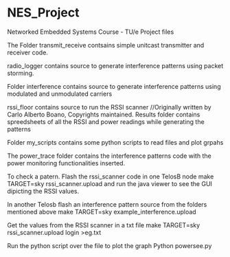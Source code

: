 NES_Project
===========
Networked Embedded Systems Course - TU/e Project files

The Folder transmit_receive contsains simple unitcast transmitter and receiver code. 

radio_logger contains source to generate interference patterns using packet storming. 

Folder interference contains source to generate interference patterns using modulated and unmodulated carriers

rssi_floor contains source to run the RSSI scanner //Originally written by Carlo Alberto Boano, Copyrights maintained. 
Results folder contains spreedsheets of all the RSSI and power readings while generating the patterns

Folder my_scripts contains some python scripts to read files and plot grpahs

The power_trace folder contains the interference patterns code with the power monitoring functionalities inserted. 

To check a patern. Flash the rssi_scanner code in one TelosB node 
make TARGET=sky rssi_scanner.upload
and run the java viewer to see the GUI dipicting the RSSI values. 
 
In another Telosb flash an interference pattern source from the folders mentioned above
make TARGET=sky example_interference.upload

Get the values from the RSSI scanner in a txt file 
make TARGET=sky rssi_scanner.upload login >eg.txt

Run the python script over the file to plot the graph
Python powersee.py

